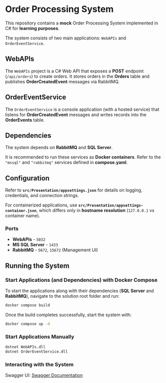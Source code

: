 # Order Processing System

This repository contains a **mock** Order Processing System implemented in C# for **learning purposes**.

The system consists of two main applications: `WebAPIs` and `OrderEventService`.

## WebAPIs
The `WebAPIs` project is a C# Web API that exposes a **POST** endpoint (`/api/orders`) to create orders. It stores orders in the **Orders** table and publishes **OrderCreatedEvent** messages via RabbitMQ.

## OrderEventService
The `OrderEventService` is a console application (with a hosted service) that listens for **OrderCreatedEvent** messages and writes records into the **OrderEvents** table.

## Dependencies
The system depends on **RabbitMQ** and **SQL Server**.

It is recommended to run these services as **Docker containers**. Refer to the `"mssql"` and `"rabbitmq"` services defined in **compose.yaml**.

## Configuration
Refer to **`src/Presentation/appsettings.json`** for details on logging, credentials, and connection strings.

For containerized applications, use **`src/Presentation/appsettings-container.json`**, which differs only in **hostname resolution** (`127.0.0.1` vs container name).

### Ports
- **WebAPIs** - `5032`
- **MS SQL Server** - `1433`
- **RabbitMQ** - `5672`, `15672` (Management UI)

## Running the System

### Start Applications (and Dependencies) with Docker Compose
To start the applications along with their dependencies (**SQL Server** and **RabbitMQ**), navigate to the solution root folder and run:

```sh
docker compose build
```
Once the build completes successfully, start the system with:
```sh
docker compose up -d
```

### Start Applications Manually
```sh
dotnet WebAPIs.dll
dotnet OrderEventService.dll
```

### Interacting with the System
Swagger UI: [Swagger Documentation](http://127.0.0.1:5032/swagger/index.html)
